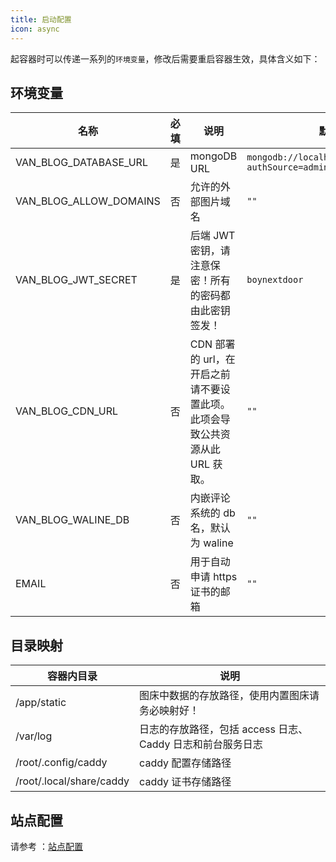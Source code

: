 ```yaml
---
title: 启动配置
icon: async
---
```


起容器时可以传递一系列的`环境变量`，修改后需要重启容器生效，具体含义如下：

## 环境变量

| 名称                   | 必填 | 说明                                                                        | 默认值                                               |
| ---------------------- | ---- | --------------------------------------------------------------------------- | ---------------------------------------------------- |
| VAN_BLOG_DATABASE_URL  | 是   | mongoDB URL                                                                 | `mongodb://localhost:27017/vanBlog?authSource=admin` |
| VAN_BLOG_ALLOW_DOMAINS | 否   | 允许的外部图片域名                                                          | `""`                                                 |
| VAN_BLOG_JWT_SECRET    | 是   | 后端 JWT 密钥，请注意保密！所有的密码都由此密钥签发！                       | `boynextdoor`                                        |
| VAN_BLOG_CDN_URL       | 否   | CDN 部署的 url，在开启之前请不要设置此项。此项会导致公共资源从此 URL 获取。 | `""`                                                 |
| VAN_BLOG_WALINE_DB     | 否   | 内嵌评论系统的 db 名，默认为 waline                                         | `""`                                                 |
| EMAIL                  | 否   | 用于自动申请 https 证书的邮箱                                               | `""`                                                 |

## 目录映射

| 容器内目录               | 说明                                                        |
| ------------------------ | ----------------------------------------------------------- |
| /app/static              | 图床中数据的存放路径，使用内置图床请务必映射好！            |
| /var/log                 | 日志的存放路径，包括 access 日志、 Caddy 日志和前台服务日志 |
| /root/.config/caddy      | caddy 配置存储路径                                          |
| /root/.local/share/caddy | caddy 证书存储路径                                          |

## 站点配置

请参考 ：[站点配置](/feature/basic/setting.md)
